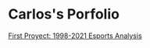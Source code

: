 # Carlos's Porfolio

[First Proyect: 1998-2021 Esports Analysis](https://github.com/ByCarlox/Esport-Analysis-1998-2021)
